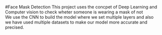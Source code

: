 #Face Mask Detection
This project uses the concpet of Deep Learning and Computer vision to check wheter someone is wearing a mask of not<br>
We use the CNN to build the model where we set multiple layers and also we have used multiple datasets to make our model more accurate and precised.

